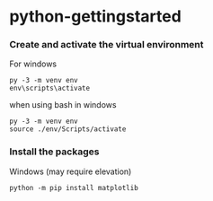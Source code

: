 # python-gettingstarted

### Create and activate the virtual environment

For windows
```
py -3 -m venv env
env\scripts\activate
```
when using bash in windows 
```
py -3 -m venv env
source ./env/Scripts/activate
``` 

### Install the packages
Windows (may require elevation)
```
python -m pip install matplotlib
```
